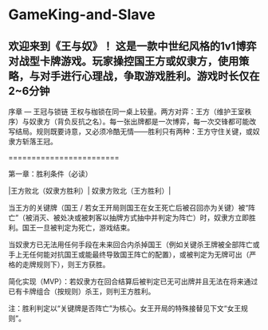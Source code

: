 # GameKing-and-Slave
欢迎来到《王与奴》！ 这是一款中世纪风格的1v1博弈对战型卡牌游戏。玩家操控国王方或奴隶方，使用策略，与对手进行心理战，争取游戏胜利。游戏时长仅在2~6分钟
-----------------------------------------------------------------------------------------------------------------------------------------------
序章 — 王冠与锁链
王权与枷锁在同一桌上较量。两方对弈：王方（维护王室秩序）与奴隶方（背负反抗之名）。每一张出牌都是一次博弈，每一次交锋都可能改写结局。规则既要诗意，又必须冷酷无情——胜利只有两种：王方守住关键，或奴隶方斩落王冠。

========================

第一章：胜利条件（必读）

|王方败北（奴隶方胜利）| 奴隶方败北（王方胜利）|

当王方的关键牌（国王 / 若女王开局则国王在女王死亡后被召回亦为关键）被“阵亡”（被消灭、被处决或被刺客以抽牌方式抽中并判定为阵亡）时，奴隶方立即胜利。国王一旦被判定为死亡，游戏结束。


当奴隶方已无法用任何手段在未来回合内杀掉国王（例如关键杀王牌被全部阵亡或手上无任何能对抗国王或能最终导致国王阵亡的配置），或被判定为无牌可出（严格的走牌规则下），则王方获胜。

简化实现（MVP）：若奴隶方在回合结算后被判定已无可出牌并且无法在将来通过已有卡牌组合（按规则）杀王，则判王方胜利。

注：胜利判定以“关键牌是否阵亡”为核心。女王开局的特殊接替见下文“女王规则”。

